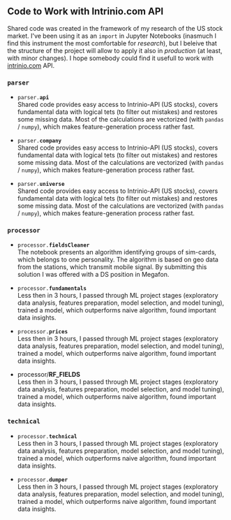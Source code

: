 ## Code to Work with Intrinio.com API 

Shared code was created in the framework of my research of the US stock market. I've been using it as an `import` in Jupyter Notebooks (inasmuch I find this instrument the most comfortable for _research_), but I beleive that the structure of the project will allow to apply it also in _production_ (at least, with minor changes).
I hope somebody could find it usefull to work with [intrinio.com](https://intrinio.com/) API.

### <code>parser</code>
<This module is responsible for...>

- <code>parser.<b>api</b></code>
<br/>Shared code provides easy access to Intrinio-API (US stocks), covers fundamental data with logical tets (to filter out mistakes) and restores some missing data. Most of the calculations are vectorized (with `pandas` / `numpy`), which makes feature-generation process rather fast.

- <code>parser.<b>company</b></code>
<br/>Shared code provides easy access to Intrinio-API (US stocks), covers fundamental data with logical tets (to filter out mistakes) and restores some missing data. Most of the calculations are vectorized (with `pandas` / `numpy`), which makes feature-generation process rather fast.

- <code>parser.<b>universe</b></code>
<br/>Shared code provides easy access to Intrinio-API (US stocks), covers fundamental data with logical tets (to filter out mistakes) and restores some missing data. Most of the calculations are vectorized (with `pandas` / `numpy`), which makes feature-generation process rather fast.


### <code>processor</code>

- <code>processor.<b>fieldsCleaner</b></code>
<br/>The notebook presents an algorithm identifying groups of sim-cards, which belongs to one personality. The algorithm is based on geo data from the stations, which transmit mobile signal. By submitting this solution I was offered with a DS position in Megafon.

- <code>processor.<b>fundamentals</b></code>
<br/>Less then in 3 hours, I passed through ML project stages (exploratory data analysis, features preparation, model selection, and model tuning), trained a model, which outperforms naive algorithm, found important data insights.

- <code>processor.<b>prices</b></code>
<br/>Less then in 3 hours, I passed through ML project stages (exploratory data analysis, features preparation, model selection, and model tuning), trained a model, which outperforms naive algorithm, found important data insights.

- processor/<b>RF_FIELDS</b>
<br/>Less then in 3 hours, I passed through ML project stages (exploratory data analysis, features preparation, model selection, and model tuning), trained a model, which outperforms naive algorithm, found important data insights.

### <code>technical</code>

- <code>processor.<b>technical</b></code>
<br/>Less then in 3 hours, I passed through ML project stages (exploratory data analysis, features preparation, model selection, and model tuning), trained a model, which outperforms naive algorithm, found important data insights.

- <code>processor.<b>dumper</b></code>
<br/>Less then in 3 hours, I passed through ML project stages (exploratory data analysis, features preparation, model selection, and model tuning), trained a model, which outperforms naive algorithm, found important data insights.

